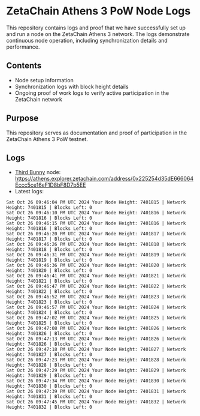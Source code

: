 # ZetaChain Athens 3 PoW Node Logs
This repository contains logs and proof that we have successfully set up and run a node on the ZetaChain Athens 3 network. The logs demonstrate continuous node operation, including synchronization details and performance.

## Contents
- Node setup information
- Synchronization logs with block height details
- Ongoing proof of work logs to verify active participation in the ZetaChain network

## Purpose
This repository serves as documentation and proof of participation in the ZetaChain Athens 3 PoW testnet.

## Logs

- [Third Bunny](https://thirdbunny.xyz/) node: https://athens.explorer.zetachain.com/address/0x225254d35dE666064Eccc5ce16eF1D8bF8D7b5EE
- Latest logs:
```
Sat Oct 26 09:46:04 PM UTC 2024 Your Node Height: 7401815 | Network Height: 7401815 | Blocks Left: 0
Sat Oct 26 09:46:10 PM UTC 2024 Your Node Height: 7401816 | Network Height: 7401816 | Blocks Left: 0
Sat Oct 26 09:46:15 PM UTC 2024 Your Node Height: 7401816 | Network Height: 7401816 | Blocks Left: 0
Sat Oct 26 09:46:20 PM UTC 2024 Your Node Height: 7401817 | Network Height: 7401817 | Blocks Left: 0
Sat Oct 26 09:46:26 PM UTC 2024 Your Node Height: 7401818 | Network Height: 7401818 | Blocks Left: 0
Sat Oct 26 09:46:31 PM UTC 2024 Your Node Height: 7401819 | Network Height: 7401819 | Blocks Left: 0
Sat Oct 26 09:46:36 PM UTC 2024 Your Node Height: 7401820 | Network Height: 7401820 | Blocks Left: 0
Sat Oct 26 09:46:41 PM UTC 2024 Your Node Height: 7401821 | Network Height: 7401821 | Blocks Left: 0
Sat Oct 26 09:46:47 PM UTC 2024 Your Node Height: 7401822 | Network Height: 7401822 | Blocks Left: 0
Sat Oct 26 09:46:52 PM UTC 2024 Your Node Height: 7401823 | Network Height: 7401823 | Blocks Left: 0
Sat Oct 26 09:46:57 PM UTC 2024 Your Node Height: 7401824 | Network Height: 7401824 | Blocks Left: 0
Sat Oct 26 09:47:02 PM UTC 2024 Your Node Height: 7401825 | Network Height: 7401825 | Blocks Left: 0
Sat Oct 26 09:47:08 PM UTC 2024 Your Node Height: 7401826 | Network Height: 7401826 | Blocks Left: 0
Sat Oct 26 09:47:13 PM UTC 2024 Your Node Height: 7401826 | Network Height: 7401826 | Blocks Left: 0
Sat Oct 26 09:47:18 PM UTC 2024 Your Node Height: 7401827 | Network Height: 7401827 | Blocks Left: 0
Sat Oct 26 09:47:23 PM UTC 2024 Your Node Height: 7401828 | Network Height: 7401828 | Blocks Left: 0
Sat Oct 26 09:47:29 PM UTC 2024 Your Node Height: 7401829 | Network Height: 7401829 | Blocks Left: 0
Sat Oct 26 09:47:34 PM UTC 2024 Your Node Height: 7401830 | Network Height: 7401830 | Blocks Left: 0
Sat Oct 26 09:47:39 PM UTC 2024 Your Node Height: 7401831 | Network Height: 7401831 | Blocks Left: 0
Sat Oct 26 09:47:45 PM UTC 2024 Your Node Height: 7401832 | Network Height: 7401832 | Blocks Left: 0
```
